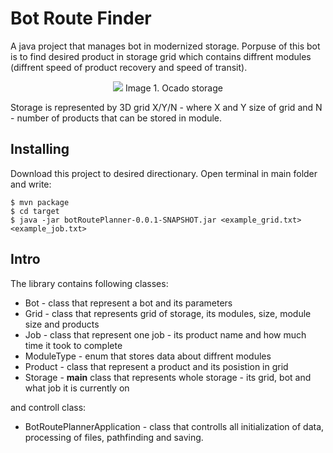 
Bot Route Finder
==========

<p>
A java project that manages bot in modernized storage. Porpuse of this bot is to find desired product in storage grid which contains diffrent modules (diffrent speed of product recovery and speed of transit).
<center>
            
![](https://i.imgur.com/SRxSxik.png)
Image 1. Ocado storage 
      
</center>
    
Storage is represented by 3D grid X/Y/N - where X and Y size of grid and N - number of products that can be stored in module. 


## Installing

Download this project to desired directionary. Open terminal in main folder and write:
```bash=
$ mvn package
$ cd target
$ java -jar botRoutePlanner-0.0.1-SNAPSHOT.jar <example_grid.txt> <example_job.txt>
```

## Intro
The library contains following classes:
* Bot - class that represent a bot and its parameters
* Grid - class that represents grid of storage, its modules, size, module size and products
* Job - class that represent one job - its product name and how much time it took to complete
* ModuleType - enum that stores data about diffrent modules
* Product - class that represent a product and its posistion in grid
* Storage - **main** class that represents whole storage - its grid, bot and what job it is currently on

and controll class:
* BotRoutePlannerApplication - class that controlls all initialization of data, processing of files, pathfinding and saving.

